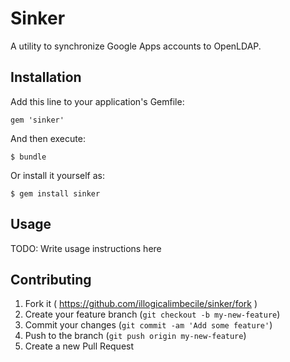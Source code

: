 # Sinker

A utility to synchronize Google Apps accounts to OpenLDAP.

## Installation

Add this line to your application's Gemfile:

    gem 'sinker'

And then execute:

    $ bundle

Or install it yourself as:

    $ gem install sinker

## Usage

TODO: Write usage instructions here

## Contributing

1. Fork it ( https://github.com/illogicalimbecile/sinker/fork )
2. Create your feature branch (`git checkout -b my-new-feature`)
3. Commit your changes (`git commit -am 'Add some feature'`)
4. Push to the branch (`git push origin my-new-feature`)
5. Create a new Pull Request
